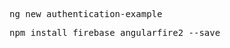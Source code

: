 <pre>ng new authentication-example</pre>
<pre>npm install firebase angularfire2 --save</pre>
<pre></pre>
<pre></pre>
